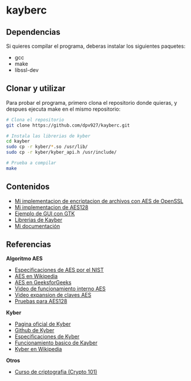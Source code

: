 # kayberc

## Dependencias
Si quieres compilar el programa, deberas instalar los siguientes paquetes:
- gcc
- make
- libssl-dev

## Clonar y utilizar

Para probar el programa, primero clona el repositorio donde quieras, y despues ejecuta make en el mismo repositorio:

```bash
# Clona el repositorio
git clone https://github.com/dpv927/kayberc.git

# Instala las librerias de kyber
cd kayber 
sudo cp -r kyber/*.so /usr/lib/
sudo cp -r kyber/kyber_api.h /usr/include/

# Prueba a compilar
make
```

## Contenidos
- <a href="https://github.com/dpv927/kayberc/tree/main/openSSL">Mi implementacion de encriptacion de archivos con AES de OpenSSL</a>
- <a href="https://github.com/dpv927/kayberc/tree/main/docs/aes128">Mi implementacion de AES128</a>
- <a href="https://github.com/dpv927/kayberc/tree/main/gtk">Ejemplo de GUI con GTK</a>
- <a href="https://github.com/dpv927/kayberc/tree/main/kyber/">Librerias de Kayber</a>
- <a href="https://github.com/dpv927/kayberc/tree/main/docs">Mi documentación</a>

## Referencias
**Algoritmo AES**
- <a href="https://csrc.nist.gov/files/pubs/fips/197/final/docs/fips-197.pdf"> Especificaciones de AES por el NIST</a>
- <a href="https://es.wikipedia.org/wiki/Advanced_Encryption_Standard">AES en Wikipedia</a>
- <a href="https://www.geeksforgeeks.org/advanced-encryption-standard-aes/">AES en GeeksforGeeks</a>
- <a href="https://www.youtube.com/watch?v=NHuibtoL_qk">Video de funcionamiento interno AES</a>
- <a href="https://www.youtube.com/watch?v=w4aWIVhcUyo&t=1918s">Video expansion de claves AES</a>
- <a href="https://www.kavaliro.com/wp-content/uploads/2014/03/AES.pdf">Pruebas para AES128</a>

**Kyber**
- <a href="https://pq-crystals.org/kyber/">Pagina oficial de Kyber</a>
- <a href="https://github.com/pq-crystals/kyber">Github de Kyber</a>
- <a href="https://pq-crystals.org/kyber/data/kyber-specification-round3-20210804.pdf">Especificaciones de Kyber</a>
- <a href="https://cryptopedia.dev/posts/kyber/">Funcionamiento basico de Kayber</a>
- <a href="https://en.wikipedia.org/wiki/Kyber">Kyber en Wikipedia</a>

**Otros**
- <a href="https://www.crypto101.io/">Curso de criptografia (Crypto 101)</a>
